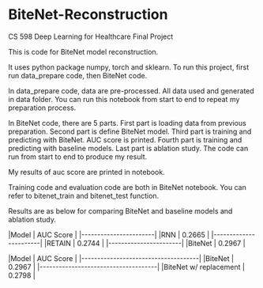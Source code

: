 # BiteNet-Reconstruction
CS 598 Deep Learning for Healthcare Final Project

This is code for BiteNet model reconstruction.

It uses python package numpy, torch and sklearn.
To run this project, first run data_prepare code, then BiteNet code.

In data_prepare code, data are pre-processed. All data used and generated in data folder. You can run this notebook from start to end to repeat my preparation process.

In BiteNet code, there are 5 parts. First part is loading data from previous preparation. Second part is define BiteNet model. 
Third part is training and predicting with BiteNet. AUC score is printed. Fourth part is training and predicting with baseline models.
Last part is ablation study.
The code can run from start to end to produce my result.

My results of auc score are printed in notebook.

Training code and evaluation code are both in BiteNet notebook. You can refer to bitenet_train and bitenet_test function.

Results are as below for comparing BiteNet and baseline models and ablation study.


|Model   |  AUC Score   |
|-----------------------|
|RNN     |  0.2665      |
|-----------------------|
|RETAIN  |  0.2744      |
|-----------------------|
|BiteNet |  0.2967      |


|Model                  |  AUC Score  |
|-------------------------------------|
|BiteNet                |  0.2967     |
|-------------------------------------|
|BiteNet w/ replacement |  0.2798     |

